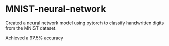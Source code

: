 # MNIST-neural-network

Created a neural network model using pytorch to classify handwritten digits from the MNIST dataset.

Achieved a 97.5% accuracy
